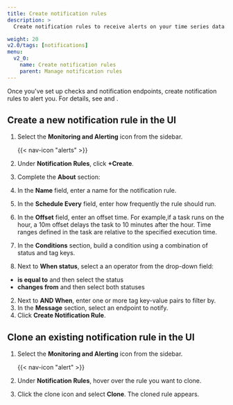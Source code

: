 ```yaml
---
title: Create notification rules
description: >
  Create notification rules to receive alerts on your time series data.

weight: 20
v2.0/tags: [notifications]
menu:
  v2_0:
    name: Create notification rules
    parent: Manage notification rules
---
```


Once you've set up checks and notification endpoints, create notification rules to alert you. For details, see <link to checks doc> and <link to endpoints doc>.

## Create a new notification rule in the UI

1. Select the **Monitoring and Alerting** icon from the sidebar.


    {{< nav-icon "alerts" >}}


2. Under **Notification Rules**, click **+Create**.
3. Complete the **About** section:
  1. In the **Name** field, enter a name for the notification rule.
  2. In the **Schedule Every** field, enter how frequently the rule should run.
  3. In the **Offset** field, enter an offset time. For example,if a task runs on the hour, a 10m offset delays the task to 10 minutes after the hour. Time ranges defined in the task are relative to the specified execution time.
4. In the **Conditions** section, build a condition using a combination of status and tag keys.
  1. Next to **When status**, select a an operator from the drop-down field:
  - **is equal to** and then select the status
  - **changes from** and then select both statuses
  2. Next to **AND When**, enter one or more tag key-value pairs to filter by.
5. In the **Message** section, select an endpoint to notify.
6. Click **Create Notification Rule**.

## Clone an existing notification rule in the UI

1. Select the **Monitoring and Alerting** icon from the sidebar.


    {{< nav-icon "alert" >}}


2. Under **Notification Rules**, hover over the rule you want to clone.
3. Click the clone icon and select **Clone**. The cloned rule appears.
